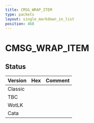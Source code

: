```yaml
---
title: CMSG_WRAP_ITEM
type: packets
layout: single_markdown_in_list
position: 468
---
```


# CMSG_WRAP_ITEM

## Status

Version | Hex | Comment
---------- | ---------- | ---------- 
Classic |  |  
TBC |  |  
WotLK |  |  
Cata |  |  
